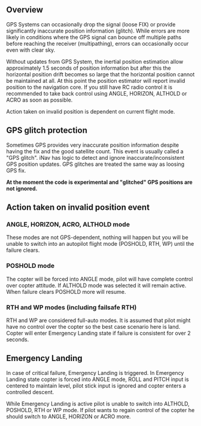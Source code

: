 ## Overview

GPS Systems can occasionally drop the signal (loose FIX) or provide significantly inaccurate position information (glitch). While errors are more likely in conditions where the GPS signal can bounce off multiple paths before reaching the receiver (multipathing), errors can occasionally occur even with clear sky.

Without updates from GPS System, the inertial position estimation allow approximately 1.5 seconds of position information but after this the horizontal position drift becomes so large that the horizontal position cannot be maintained at all. At this point the position estimator will report invalid position to the navigation core. If you still have RC radio control it is recommended to take back control using ANGLE, HORIZON, ALTHOLD or ACRO as soon as possible.

Action taken on invalid position is dependent on current flight mode.

## GPS glitch protection

Sometimes GPS provides very inaccurate position information despite having the fix and the good satellite count. This event is usually called a "GPS glitch". iNav has logic to detect and ignore inaccurate/inconsistent GPS position updates. GPS glitches are treated the same way as loosing GPS fix.

**At the moment the code is experimental and "glitched" GPS positions are not ignored.**

## Action taken on invalid position event

### ANGLE, HORIZON, ACRO, ALTHOLD mode
These modes are not GPS-dependent, nothing will happen but you will be unable to switch into an autopilot flight mode (POSHOLD, RTH, WP) until the failure clears.

### POSHOLD mode
The copter will be forced into ANGLE mode, pilot will have complete control over copter attitude. If ALTHOLD mode was selected it will remain active. When failure clears POSHOLD more will resume.

### RTH and WP modes (including failsafe RTH)
RTH and WP are considered full-auto modes. It is assumed that pilot might have no control over the copter so the best case scenario here is land. Copter will enter Emergency Landing state if failure is consistent for over 2 seconds.

## Emergency Landing
In case of critical failure, Emergency Landing is triggered. In Emergency Landing state copter is forced into ANGLE mode, ROLL and PITCH input is centered to maintain level, pilot stick input is ignored and copter enters a controlled descent.

While Emergency Landing is active pilot is unable to switch into ALTHOLD, POSHOLD, RTH or WP mode. If pilot wants to regain control of the copter he should switch to ANGLE, HORIZON or ACRO more.
